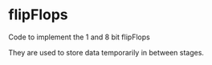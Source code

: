 # flipFlops

Code to implement the 1 and 8 bit flipFlops

They are used to store data temporarily in between stages. 